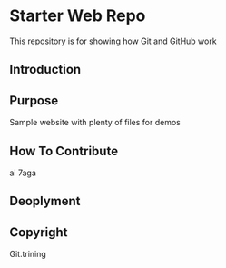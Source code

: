 # Starter Web Repo

This repository is for showing how Git and GitHub work

## Introduction

## Purpose

Sample website with plenty of files for demos

## How To Contribute 
ai 7aga

## Deoplyment

## Copyright 
Git.trining 
